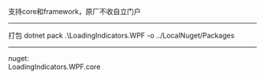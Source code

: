 支持core和framework，原厂不收自立门户

---
打包
dotnet pack .\LoadingIndicators.WPF -o ../LocalNuget/Packages

---
nuget:  
LoadingIndicators.WPF.core
